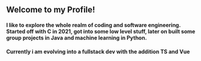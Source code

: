 ## Welcome to my Profile!

#### I like to explore the whole realm of coding and software engineering. Started off with C in 2021, got into some low level stuff, later on built some group projects in Java and machine learning in Python.

#### Currently i am evolving into a fullstack dev with the addition TS and Vue

